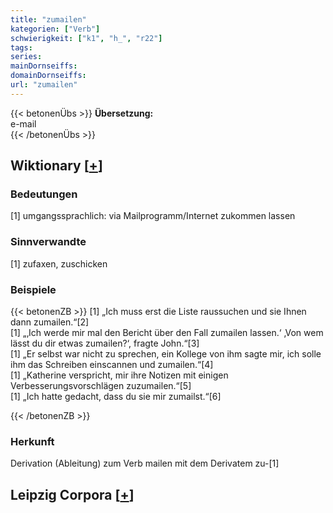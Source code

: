 ```yaml
---
title: "zumailen"
kategorien: ["Verb"]
schwierigkeit: ["k1", "h_", "r22"]
tags:
series:
mainDornseiffs:
domainDornseiffs:
url: "zumailen"
---
```


{{< betonenÜbs >}}
**Übersetzung:**  
e-mail  
{{< /betonenÜbs >}}

## Wiktionary [[+](https://de.wiktionary.org/wiki/zumailen)]

### Bedeutungen
[1] umgangssprachlich: via Mailprogramm/Internet zukommen lassen  

### Sinnverwandte
[1] zufaxen, zuschicken  

### Beispiele
{{< betonenZB >}}
[1] „Ich muss erst die Liste raussuchen und sie Ihnen dann zumailen.“[2]  
[1] „‚Ich werde mir mal den Bericht über den Fall zumailen lassen.‘ ‚Von wem lässt du dir etwas zumailen?‘, fragte John.“[3]  
[1] „Er selbst war nicht zu sprechen, ein Kollege von ihm sagte mir, ich solle ihm das Schreiben einscannen und zumailen.“[4]  
[1] „Katherine verspricht, mir ihre Notizen mit einigen Verbesserungsvorschlägen zuzumailen.“[5]  
[1] „Ich hatte gedacht, dass du sie mir zumailst.“[6]  

{{< /betonenZB >}}
### Herkunft
Derivation (Ableitung) zum Verb mailen mit dem Derivatem zu-[1]  


## Leipzig Corpora [[+](https://corpora.uni-leipzig.de/en/res?word=zumailen&corpusId=deu_newscrawl-public_2018)]

